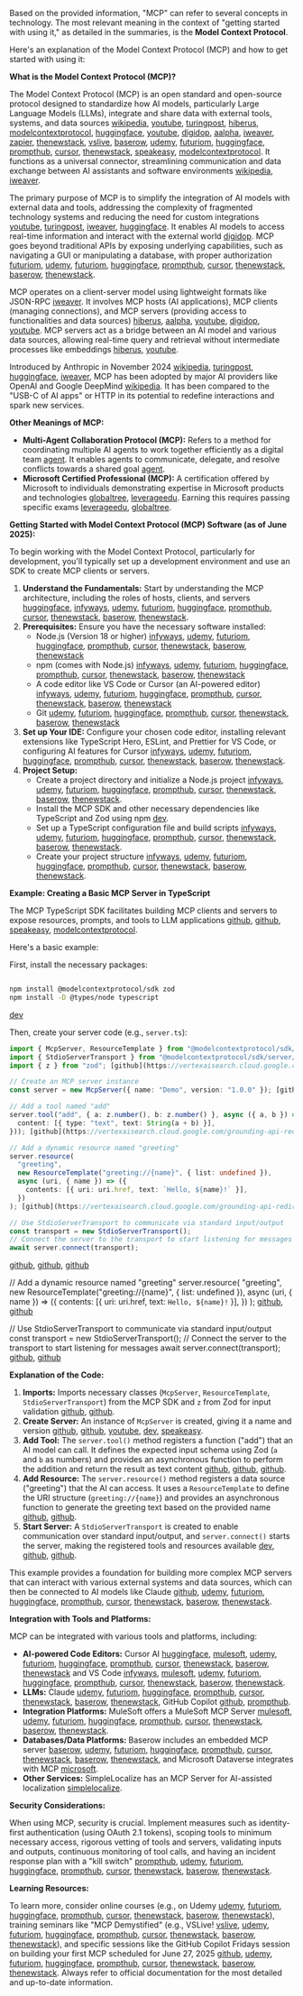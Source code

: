 Based on the provided information, "MCP" can refer to several concepts in technology. The most relevant meaning in the context of "getting started with using it," as detailed in the summaries, is the **Model Context Protocol**.

Here's an explanation of the Model Context Protocol (MCP) and how to get started with using it:

**What is the Model Context Protocol (MCP)?**

The Model Context Protocol (MCP) is an open standard and open-source protocol designed to standardize how AI models, particularly Large Language Models (LLMs), integrate and share data with external tools, systems, and data sources [wikipedia](https://vertexaisearch.cloud.google.com/grounding-api-redirect/AbF9wXFwjePtad3_F-cFMFgiEtFE3sAMxUN-pdp1DQDc77c1q_O5yavqweMpmQ4GJotihkcl3F3hJbBIqn6UEclx2o_ca5PtNwXZNFtRAfyPwr-zdHXda6XqyH5Ppijg0), [youtube](https://vertexaisearch.cloud.google.com/grounding-api-redirect/AbF9wXGnznBNsP1i-j78ZUVd6KLOSiJwSCtWX4yowx84dQ6kj1k2s2oVdbeGJwFeADMwfleSL1og2M3kbBQGc9EdBOZPAlPcYqjp1a1WnbtfBsuJfAizVVqu7zVmcq5CcY8mpzLUVA3gFhI=), [turingpost](https://vertexaisearch.cloud.google.com/grounding-api-redirect/AbF9wXFwjePtad3_F-cFMFgiEtFE3sAMxUN-pdp1DQDc77c1q_O5yavqweMpmQ4GJotihkcl3F3hJbBIqn6UEclx2o_ca5PtNwXZNFtRAfyPwr-zdHXda6XqyH5Ppijg), [hiberus](https://vertexaisearch.cloud.google.com/grounding-api-redirect/AbF9wXEykF2i5ElXfZ66pmiK7yboF1rKzoI-15kSH2aS4poMPl4aB2h8koAwHOrar92Krp3lBxJdr13ybvFvbWaw0vZS7R-J8vebaUg9yrlWB0s81bGI6Im4fgkAuTczlXUDwBwSKeHePekv9rxCIdxtaSPsrN-5lWGSF5GLCgkJEzoFa48pjkWEmPjJiP2Lhw==), [modelcontextprotocol](https://vertexaisearch.cloud.google.com/grounding-api-redirect/AbF9wXEq2slRvrNfJj-MynGv1jw0t4ffynkwTkXdtR0-ljECWnuvT7R7r58JxdQ9PnWyHTTPz3T6Y4WE7uQgBkaGElGGY4gqsJPbeAp6NIiiZOFHDAnvFVxx3c1ZIk9rkJexIRZ4LMk0qeHe), [huggingface](https://vertexaisearch.cloud.google.com/grounding-api-redirect/AbF9wXGgrOVu0-RnnqrWEiILrPdUD1rTP7j8292GSDm-grhEnBQN7JyCA8MA5_EJgFKA5N5OZcFfPc2BmR4IAY9oYfyiPg4NZyNQul536IiPAXVrhM2ZpU3kUyrsxvTf4wHtDRcvGho=), [youtube](https://vertexaisearch.cloud.google.com/grounding-api-redirect/AbF9wXHjaNuOrCWlUtRWL7zNYHjwcdV56FX2ZukxKeW4Oj1mXrgM-kCGjmc8silGZhagnawEVQ6162QrxJyLSrsn-85Idih33ernKLUyANO5d67gggu5Zw4JHuNzZdMIQl6TwNmrpnT2fLU=), [digidop](https://vertexaisearch.cloud.google.com/grounding-api-redirect/AbF9wXGWJeoNpbf2Z86fsE6RTdr5jEitqEQzpNTLvLmOER-c4zSBYZLwwRadlzrjlkyXLOlLcM8vSG1d0c_L_tBnakBlHiVAWxSOFpqrqjri4ut6ohKiYGo0gODju6prAOLXO-Fsv52KUGO1ZPg=), [aalpha](https://vertexaisearch.cloud.google.com/grounding-api-redirect/AbF9wXGtXBcbi7ZmgRiqCSOhVNSkusL5AuOvQMXywWysu2T7hPItmCBXIu0NHtCgiAhlP9vhBNEBmM-_YepesTG4Qy9oHX4RHoimEpQ1dZ_HK5NYyDy7PlTSVFijt2WcajFy9EgT96rriiORPuE=), [iweaver](https://vertexaisearch.cloud.google.com/grounding-api-redirect/AbF9wXH2faRHERvH4Cmvj6UerR3Nc1BSOyOZKp4fk_i3QyAuxKttpoPj3pgNHF5G1NOsS6DdnLZKpjyR3GxQb5SNELPg50r8P1Y-_g_oaOHEMgwOLprB8q_eE7fJqejXxI-tk1wRaVPZRY9FenYjvyHeIRERhH0lFi9ZowK92Q3S), [zapier](https://vertexaisearch.cloud.google.com/grounding-api-redirect/AbF9wXESpPMkEGVVtG-a9IbdR2is4i3Qu0KayBJ0ztbCoRWGS2yYxo1_LVJ7jp_yscWhamu_w5FeFZpfXruC5eL_jrwBYekKnAtAOY-aeBGA7oYYdjvIuPzg71c=), [thenewstack](https://vertexaisearch.cloud.google.com/grounding-api-redirect/AbF9wXHnZESe9EAXWUxFk78kgVcDCVASGwTd_4ysJmbaG6CdZR-rECpWe12qXqG-WTrtGC42Ye2EXV-N9NMjmvtyHW85GeFfe_oDA6PYnBLIjk6_7a10Ek0p3QhNiGC_PwIoe0SpRge99NTYZSZ2n1gbcEJkavNXvXQ6P01mkA4axiT91wcmMbLXEoDEO0CApQ==), [vslive](https://vertexaisearch.cloud.google.com/grounding-api-redirect/AbF9wXGjQd6WkOrv9VhRrlmhlX2UR-OayxkEcldn2VGnf08VtTJTWeXxuCxDfMLXe3avmj8PxFLvAoCff40omtN_HNvKxb0i87X7tnLfTsTNJPTID-osUZdTdO7i6qicHx6SiCRXcPRWlqTq6hIEgQ4Sr4J9LP1n3aGKB6SvRH46), [baserow](https://vertexaisearch.cloud.google.com/grounding-api-redirect/AbF9wXGVdytDPPW8k8BUUX2Q-_YCn1IxzuhNLmTzrT1roN6QFCPZYaSi7T7DkNtljbOl4WbiG18E2wYPEJr-oM3PqZNAxJ4hJ98GFcGV_xZugOWWRkXh341ahIXg2FAqLyN75c4pl_XJ_yJ1lwjJzEUv340zCdGpGQ==), [udemy](https://vertexaisearch.cloud.google.com/grounding-api-redirect/AbF9wXHXfj5U6A5ISzXzXe9MdgghYnBv3VwdycM4kdK9sRSeUdDiCfGSTWbG4iJLCxwKsNk1wNFb3XuRWVm88zUd2JaXdVIfI2GrLJ0YkCc3jqA8izNl1lPXtLF3o9evGFE-0RKLZgWjDxymgOSmE-OWZSlr1LE=), [futuriom](https://vertexaisearch.cloud.google.com/grounding-api-redirect/AbF9wXEM4BoZxQbARJZzdr3eUp4m2fOlEnk5_kR-dPJbILophD-NTB9sDntkVKcR7fBVnC-_vgPGYXTVCrbd5AJvZaQQkuuH02hNm98UGzXJgp0psi7V7kd9lnSZoQIwVyUR-J24E4FK9dhlL3nCCiyyx2N_km9PSFpvvt8pRUTWxTtJ5ZQjcL-60SZdAbAt), [huggingface](https://vertexaisearch.google.com/id/1-5), [prompthub](https://vertexaisearch.google.com/id/1-6), [cursor](https://vertexaisearch.google.com/id/1-7), [thenewstack](https://vertexaisearch.google.com/id/1-8), [speakeasy](https://vertexaisearch.google.com/id/2-0), [modelcontextprotocol](https://vertexaisearch.google.com/id/2-1). It functions as a universal connector, streamlining communication and data exchange between AI assistants and software environments [wikipedia](https://vertexaisearch.cloud.google.com/grounding-api-redirect/AbF9wXFwjePtad3_F-cFMFgiEtFE3sAMxUN-pdp1DQDc77c1q_O5yavqweMpmQ4GJotihkcl3F3hJbBIqn6UEclx2o_ca5PtNwXZNFtRAfyPwr-zdHXda6XqyH5Ppijg0), [iweaver](https://vertexaisearch.cloud.google.com/grounding-api-redirect/AbF9wXH2faRHERvH4Cmvj6UerR3Nc1BSOyOZKp4fk_i3QyAuxKttpoPj3pgNHF5G1NOsS6DdnLZKpjyR3GxQb5SNELPg50r8P1Y-_g_oaOHEMgwOLprB8q_eE7fJqejXxI-tk1wRaVPZRY9FenYjvyHeIRERhH0lFi9ZowK92Q3S).

The primary purpose of MCP is to simplify the integration of AI models with external data and tools, addressing the complexity of fragmented technology systems and reducing the need for custom integrations [youtube](https://vertexaisearch.cloud.google.com/grounding-api-redirect/AbF9wXHjaNuOrCWlUtRWL7zNYHjwcdV56FX2ZukxKeW4Oj1mXrgM-kCGjmc8silGZhagnawEVQ6162QrxJyLSrsn-85Idih33ernKLUyANO5d67gggu5Zw4JHuNzZdMIQl6TwNmrpnT2fLU=), [turingpost](https://vertexaisearch.cloud.google.com/grounding-api-redirect/AbF9wXFwjePtad3_F-cFMFgiEtFE3sAMxUN-pdp1DQDc77c1q_O5yavqweMpmQ4GJotihkcl3F3hJbBIqn6UEclx2o_ca5PtNwXZNFtRAfyPwr-zdHXda6XqyH5Ppijg), [iweaver](https://vertexaisearch.cloud.google.com/grounding-api-redirect/AbF9wXH2faRHERvH4Cmvj6UerR3Nc1BSOyOZKp4fk_i3QyAuxKttpoPj3pgNHF5G1NOsS6DdnLZKpjyR3GxQb5SNELPg50r8P1Y-_g_oaOHEMgwOLprB8q_eE7fJqejXxI-tk1wRaVPZRY9FenYjvyHeIRERhH0lFi9ZowK92Q3S), [huggingface](https://vertexaisearch.cloud.google.com/grounding-api-redirect/AbF9wXGgrOVu0-RnnqrWEiILrPdUD1rTP7j8292GSDm-grhEnBQN7JyCA8MA5_EJgFKA5N5OZcFfPc2BmR4IAY9oYfyiPg4NZyNQul536IiPAXVrhM2ZpU3kUyrsxvTf4wHtDRcvGho=). It enables AI models to access real-time information and interact with the external world [digidop](https://vertexaisearch.cloud.google.com/grounding-api-redirect/AbF9wXGWJeoNpbf2Z86fsE6RTdr5jEitqEQzpNTLvLmOER-c4zSBYZLwwRadlzrjlkyXLOlLcM8vSG1d0c_L_tBnakBlHiVAWxSOFpqrqjri4ut6ohKiYGo0gODju6prAOLXO-Fsv52KUGO1ZPg=). MCP goes beyond traditional APIs by exposing underlying capabilities, such as navigating a GUI or manipulating a database, with proper authorization [futuriom](https://vertexaisearch.cloud.google.com/grounding-api-redirect/AbF9wXEM4BoZxQbARJZzdr3eUp4m2fOlEnk5_kR-dPJbILophD-NTB9sDntkVKcR7fBVnC-_vgPGYXTVCrbd5AJvZaQQkuuH02hNm98UGzXJgp0psi7V7kd9lnSZoQIwVyUR-J24E4FK9dhlL3nCCiyyx2N_km9PSFpvvt8pRUTWxTtJ5ZQjcL-60SZdAbAt), [udemy](https://vertexaisearch.google.com/id/1-3), [futuriom](https://vertexaisearch.google.com/id/1-4), [huggingface](https://vertexaisearch.google.com/id/1-5), [prompthub](https://vertexaisearch.google.com/id/1-6), [cursor](https://vertexaisearch.google.com/id/1-7), [thenewstack](https://vertexaisearch.google.com/id/1-8), [baserow](https://vertexaisearch.google.com/id/1-2), [thenewstack](https://vertexaisearch.google.com/id/1-0).

MCP operates on a client-server model using lightweight formats like JSON-RPC [iweaver](https://vertexaisearch.cloud.google.com/grounding-api-redirect/AbF9wXH2faRHERvH4Cmvj6UerR3Nc1BSOyOZKp4fk_i3QyAuxKttpoPj3pgNHF5G1NOsS6DdnLZKpjyR3GxQb5SNELPg50r8P1Y-_g_oaOHEMgwOLprB8q_eE7fJqejXxI-tk1wRaVPZRY9FenYjvyHeIRERhH0lFi9ZowK92Q3S). It involves MCP hosts (AI applications), MCP clients (managing connections), and MCP servers (providing access to functionalities and data sources) [hiberus](https://vertexaisearch.cloud.google.com/grounding-api-redirect/AbF9wXEykF2i5ElXfZ66pmiK7yboF1rKzoI-15kSH2aS4poMPl4aB2h8koAwHOrar92Krp3lBxJdr13ybvFvbWaw0vZS7R-J8vebaUg9yrlWB0s81bGI6Im4fgkAuTczlXUDwBwSKeHePekv9rxCIdxtaSPsrN-5lWGSF5GLCgkJEzoFa48pjkWEmPjJiP2Lhw==), [aalpha](https://vertexaisearch.cloud.google.com/grounding-api-redirect/AbF9wXGtXBcbi7ZmgRiqCSOhVNSkusL5AuOvQMXywWysu2T7hPItmCBXIu0NHtCgiAhlP9vhBNEBmM-_YepesTG4Qy9oHX4RHoimEpQ1dZ_HK5NYyDy7PlTSVFijt2WcajFy9EgT96rriiORPuE=), [youtube](https://vertexaisearch.cloud.google.com/grounding-api-redirect/AbF9wXHjaNuOrCWlUtRWL7zNYHjwcdV56FX2ZukxKeW4Oj1mXrgM-kCGjmc8silGZhagnawEVQ6162QrxJyLSrsn-85Idih33ernKLUyANO5d67gggu5Zw4JHuNzZdMIQl6TwNmrpnT2fLU=), [digidop](https://vertexaisearch.cloud.google.com/grounding-api-redirect/AbF9wXGWJeoNpbf2Z86fsE6RTdr5jEitqEQzpNTLvLmOER-c4zSBYZLwwRadlzrjlkyXLOlLcM8vSG1d0c_L_tBnakBlHiVAWxSOFpqrqjri4ut6ohKiYGo0gODju6prAOLXO-Fsv52KUGO1ZPg=), [youtube](https://vertexaisearch.cloud.google.com/grounding-api-redirect/AbF9wXGnznBNsP1i-j78ZUVd6KLOSiJwSCtWX4yowx84dQ6kj1k2s2oVdbeGJwFeADMwfleSL1og2M3kbBQGc9EdBOZPAlPcYqjp1a1WnbtfBsuJfAizVVqu7zVmcq5CcY8mpzLUVA3gFhI=). MCP servers act as a bridge between an AI model and various data sources, allowing real-time query and retrieval without intermediate processes like embeddings [hiberus](https://vertexaisearch.cloud.google.com/grounding-api-redirect/AbF9wXEykF2i5ElXfZ66pmiK7yboF1rKzoI-15kSH2aS4poMPl4aB2h8koAwHOrar92Krp3lBxJdr13ybvFvbWaw0vZS7R-J8vebaUg9yrlWB0s81bGI6Im4fgkAuTczlXUDwBwSKeHePekv9rxCIdxtaSPsrN-5lWGSF5GLCgkJEzoFa48pjkWEmPjJiP2Lhw==), [youtube](https://vertexaisearch.cloud.google.com/grounding-api-redirect/AbF9wXHjaNuOrCWlUtRWL7zNYHjwcdV56FX2ZukxKeW4Oj1mXrgM-kCGjmc8silGZhagnawEVQ6162QrxJyLSrsn-85Idih33ernKLUyANO5d67gggu5Zw4JHuNzZdMIQl6TwNmrpnT2fLU=).

Introduced by Anthropic in November 2024 [wikipedia](https://vertexaisearch.cloud.google.com/grounding-api-redirect/AbF9wXFwjePtad3_F-cFMFgiEtFE3sAMxUN-pdp1DQDc77c1q_O5yavqweMpmQ4GJotihkcl3F3hJbBIqn6UEclx2o_ca5PtNwXZNFtRAfyPwr-zdHXda6XqyH5Ppijg0), [turingpost](https://vertexaisearch.cloud.google.com/grounding-api-redirect/AbF9wXFwjePtad3_F-cFMFgiEtFE3sAMxUN-pdp1DQDc77c1q_O5yavqweMpmQ4GJotihkcl3F3hJbBIqn6UEclx2o_ca5PtNwXZNFtRAfyPwr-zdHXda6XqyH5Ppijg), [huggingface](https://vertexaisearch.cloud.google.com/grounding-api-redirect/AbF9wXGgrOVu0-RnnqrWEiILrPdUD1rTP7j8292GSDm-grhEnBQN7JyCA8MA5_EJgFKA5N5OZcFfPc2BmR4IAY9oYfyiPg4NZyNQul536IiPAXVrhM2ZpU3kUyrsxvTf4wHtDRcvGho=), [iweaver](https://vertexaisearch.cloud.google.com/grounding-api-redirect/AbF9wXH2faRHERvH4Cmvj6UerR3Nc1BSOyOZKp4fk_i3QyAuxKttpoPj3pgNHF5G1NOsS6DdnLZKpjyR3GxQb5SNELPg50r8P1Y-_g_oaOHEMgwOLprB8q_eE7fJqejXxI-tk1wRaVPZRY9FenYjvyHeIRERhH0lFi9ZowK92Q3S), MCP has been adopted by major AI providers like OpenAI and Google DeepMind [wikipedia](https://vertexaisearch.cloud.google.com/grounding-api-redirect/AbF9wXFwjePtad3_F-cFMFgiEtFE3sAMxUN-pdp1DQDc77c1q_O5yavqweMpmQ4GJotihkcl3F3hJbBIqn6UEclx2o_ca5PtNwXZNFtRAfyPwr-zdHXda6XqyH5Ppijg0). It has been compared to the "USB-C of AI apps" or HTTP in its potential to redefine interactions and spark new services.

**Other Meanings of MCP:**

*   **Multi-Agent Collaboration Protocol (MCP):** Refers to a method for coordinating multiple AI agents to work together efficiently as a digital team [agent](https://vertexaisearch.cloud.google.com/grounding-api-redirect/AbF9wXFwjePtad3_F-cFMFgiEtFE3sAMxUN-pdp1DQDc77c1q_O5yavqweMpmQ4GJotihkcl3F3hJbBIqn6UEclx2o_ca5PtNwXZNFtRAfyPwr-zdHXda6XqyH5Ppijg2). It enables agents to communicate, delegate, and resolve conflicts towards a shared goal [agent](https://vertexaisearch.cloud.google.com/grounding-api-redirect/AbF9wXFwjePtad3_F-cFMFgiEtFE3sAMxUN-pdp1DQDc77c1q_O5yavqweMpmQ4GJotihkcl3F3hJbBIqn6UEclx2o_ca5PtNwXZNFtRAfyPwr-zdHXda6XqyH5Ppijg2).
*   **Microsoft Certified Professional (MCP):** A certification offered by Microsoft to individuals demonstrating expertise in Microsoft products and technologies [globaltree](https://vertexaisearch.cloud.google.com/grounding-api-redirect/AbF9wXFwjePtad3_F-cFMFgiEtFE3sAMxUN-pdp1DQDc77c1q_O5yavqweMpmQ4GJotihkcl3F3hJbBIqn6UEclx2o_ca5PtNwXZNFtRAfyPwr-zdHXda6XqyH5Ppijg1), [leverageedu](https://vertexaisearch.cloud.google.com/grounding-api-redirect/AbF9wXFwjePtad3_F-cFMFgiEtFE3sAMxUN-pdp1DQDc77c1q_O5yavqweMpmQ4GJotihkcl3F3hJbBIqn6UEclx2o_ca5PtNwXZNFtRAfyPwr-zdHXda6XqyH5Ppijg3). Earning this requires passing specific exams [leverageedu](https://vertexaisearch.cloud.google.com/grounding-api-redirect/AbF9wXFwjePtad3_F-cFMFgiEtFE3sAMxUN-pdp1DQDc77c1q_O5yavqweMpmQ4GJotihkcl3F3hJbBIqn6UEclx2o_ca5PtNwXZNFtRAfyPwr-zdHXda6XqyH5Ppijg3), [globaltree](https://vertexaisearch.cloud.google.com/grounding-api-redirect/AbF9wXFwjePtad3_F-cFMFgiEtFE3sAMxUN-pdp1DQDc77c1q_O5yavqweMpmQ4GJotihkcl3F3hJbBIqn6UEclx2o_ca5PtNwXZNFtRAfyPwr-zdHXda6XqyH5Ppijg1).

**Getting Started with Model Context Protocol (MCP) Software (as of June 2025):**

To begin working with the Model Context Protocol, particularly for development, you'll typically set up a development environment and use an SDK to create MCP clients or servers.

1.  **Understand the Fundamentals:** Start by understanding the MCP architecture, including the roles of hosts, clients, and servers [huggingface](https://vertexaisearch.google.com/id/1-5), [infyways](https://vertexaisearch.google.com/id/1-9), [udemy](https://vertexaisearch.google.com/id/1-3), [futuriom](https://vertexaisearch.google.com/id/1-4), [huggingface](https://vertexaisearch.google.com/id/1-5), [prompthub](https://vertexaisearch.google.com/id/1-6), [cursor](https://vertexaisearch.google.com/id/1-7), [thenewstack](https://vertexaisearch.google.com/id/1-8), [baserow](https://vertexaisearch.google.com/id/1-2), [thenewstack](https://vertexaisearch.google.com/id/1-0).
2.  **Prerequisites:** Ensure you have the necessary software installed:
    *   Node.js (Version 18 or higher) [infyways](https://vertexaisearch.google.com/id/1-9), [udemy](https://vertexaisearch.google.com/id/1-3), [futuriom](https://vertexaisearch.google.com/id/1-4), [huggingface](https://vertexaisearch.google.com/id/1-5), [prompthub](https://vertexaisearch.google.com/id/1-6), [cursor](https://vertexaisearch.google.com/id/1-7), [thenewstack](https://vertexaisearch.google.com/id/1-8), [baserow](https://vertexaisearch.google.com/id/1-2), [thenewstack](https://vertexaisearch.google.com/id/1-0)
    *   npm (comes with Node.js) [infyways](https://vertexaisearch.google.com/id/1-9), [udemy](https://vertexaisearch.google.com/id/1-3), [futuriom](https://vertexaisearch.google.com/id/1-4), [huggingface](https://vertexaisearch.google.com/id/1-5), [prompthub](https://vertexaisearch.google.com/id/1-6), [cursor](https://vertexaisearch.google.com/id/1-7), [thenewstack](https://vertexaisearch.google.com/id/1-8), [baserow](https://vertexaisearch.google.com/id/1-2), [thenewstack](https://vertexaisearch.google.com/id/1-0)
    *   A code editor like VS Code or Cursor (an AI-powered editor) [infyways](https://vertexaisearch.google.com/id/1-9), [udemy](https://vertexaisearch.google.com/id/1-3), [futuriom](https://vertexaisearch.google.com/id/1-4), [huggingface](https://vertexaisearch.google.com/id/1-5), [prompthub](https://vertexaisearch.google.com/id/1-6), [cursor](https://vertexaisearch.google.com/id/1-7), [thenewstack](https://vertexaisearch.google.com/id/1-8), [baserow](https://vertexaisearch.google.com/id/1-2), [thenewstack](https://vertexaisearch.google.com/id/1-0)
    *   Git [udemy](https://vertexaisearch.google.com/id/1-3), [futuriom](https://vertexaisearch.google.com/id/1-4), [huggingface](https://vertexaisearch.google.com/id/1-5), [prompthub](https://vertexaisearch.google.com/id/1-6), [cursor](https://vertexaisearch.google.com/id/1-7), [thenewstack](https://vertexaisearch.google.com/id/1-8), [baserow](https://vertexaisearch.google.com/id/1-2), [thenewstack](https://vertexaisearch.google.com/id/1-0)
3.  **Set up Your IDE:** Configure your chosen code editor, installing relevant extensions like TypeScript Hero, ESLint, and Prettier for VS Code, or configuring AI features for Cursor [infyways](https://vertexaisearch.google.com/id/1-9), [udemy](https://vertexaisearch.google.com/id/1-3), [futuriom](https://vertexaisearch.google.com/id/1-4), [huggingface](https://vertexaisearch.google.com/id/1-5), [prompthub](https://vertexaisearch.google.com/id/1-6), [cursor](https://vertexaisearch.google.com/id/1-7), [thenewstack](https://vertexaisearch.google.com/id/1-8), [baserow](https://vertexaisearch.google.com/id/1-2), [thenewstack](https://vertexaisearch.google.com/id/1-0).
4.  **Project Setup:**
    *   Create a project directory and initialize a Node.js project [infyways](https://vertexaisearch.google.com/id/1-9), [udemy](https://vertexaisearch.google.com/id/1-3), [futuriom](https://vertexaisearch.google.com/id/1-4), [huggingface](https://vertexaisearch.google.com/id/1-5), [prompthub](https://vertexaisearch.google.com/id/1-6), [cursor](https://vertexaisearch.google.com/id/1-7), [thenewstack](https://vertexaisearch.google.com/id/1-8), [baserow](https://vertexaisearch.google.com/id/1-2), [thenewstack](https://vertexaisearch.google.com/id/1-0).
    *   Install the MCP SDK and other necessary dependencies like TypeScript and Zod using npm [dev](https://vertexaisearch.google.com/id/2-5).
    *   Set up a TypeScript configuration file and build scripts [infyways](https://vertexaisearch.google.com/id/1-9), [udemy](https://vertexaisearch.google.com/id/1-3), [futuriom](https://vertexaisearch.google.com/id/1-4), [huggingface](https://vertexaisearch.google.com/id/1-5), [prompthub](https://vertexaisearch.google.com/id/1-6), [cursor](https://vertexaisearch.google.com/id/1-7), [thenewstack](https://vertexaisearch.google.com/id/1-8), [baserow](https://vertexaisearch.google.com/id/1-2), [thenewstack](https://vertexaisearch.google.com/id/1-0).
    *   Create your project structure [infyways](https://vertexaisearch.google.com/id/1-9), [udemy](https://vertexaisearch.google.com/id/1-3), [futuriom](https://vertexaisearch.google.com/id/1-4), [huggingface](https://vertexaisearch.google.com/id/1-5), [prompthub](https://vertexaisearch.google.com/id/1-6), [cursor](https://vertexaisearch.google.com/id/1-7), [thenewstack](https://vertexaisearch.google.com/id/1-8), [baserow](https://vertexaisearch.google.com/id/1-2), [thenewstack](https://vertexaisearch.google.com/id/1-0).

**Example: Creating a Basic MCP Server in TypeScript**

The MCP TypeScript SDK facilitates building MCP clients and servers to expose resources, prompts, and tools to LLM applications [github](https://vertexaisearch.cloud.google.com/grounding-api-redirect/AbF9wXGisU06yGW6OiJR5aAMFrbm7nUU5WgSzGJ1qBmuBOeyv7YthGMRosBKOpVd-wNwbxmoPTgDRjNw282VCujxI3PD0P3Sk7-dYpuE3PZgBDA1LVQ07W-VKKeFo4cM-TH2WqeAsRB22tcdIg==), [github](https://vertexaisearch.cloud.google.com/grounding-api-redirect/AbF9wXFAjHg8ZuVUOTdXIweYPPy_z1elHOk52lMQuBRoUQ6Jymn0iBip3DvXbBzOuMBRDcGXetewLtu1_7K3e3A7-klMBkvceqCcadRNjOvkyflcQHd8Okz1dUBAJ9pjQ8bd4iYAuWkTwQeYBAYv2LLzB5Ef), [speakeasy](https://vertexaisearch.cloud.google.com/grounding-api-redirect/AbF9wXH9aM2t1b0KgZjGacdFX39uS4-1YvFgTiFEkME132F6O8cYGfweG_vq-w4putAtU_Z5lib6wzJu48DbpsvcraB0MM_CYmuSLlC216JxkyftNvcuOEFhIE4Xwq4uLKUOO-3CHAG0XU43tA60Mr2AVbI1X8LJdFftYQ==), [modelcontextprotocol](https://vertexaisearch.cloud.google.com/grounding-api-redirect/AbF9wXHOFD_AjSMvKpa1NWNZ7FSLpje94jzczS_kVo5D41fwoeOW6jT53BZ8IWOoA77O_QUpeBurXPTZZBQ88_wlzZSIjbRBN4Bd_dkoz6znr3REDikXg8yWN8CoEMQEk6sXIj9hX_NiCYCvYvovsUImx-9A8dU=).

Here's a basic example:

First, install the necessary packages:
```bash

npm install @modelcontextprotocol/sdk zod
npm install -D @types/node typescript
```
[dev](https://vertexaisearch.cloud.google.com/grounding-api-redirect/AbF9wXFcQo2v32kHUn1lLFe51wg_WMkypxFEDQxCKS78tdx_yvI98GNMKNyrGQ2JQxcLCptSHbhMaMTvXaHSQxj7GfOmVLU1FYjI99YSwEDlhR0_DQNKVX1sr05BuEAigyGPdzrJiB8rkbZgbnv3rUhf3J4qx8rpWa-wQQSxCZ7OmzIJUc7V_Q==)

Then, create your server code (e.g., `server.ts`):
```typescript
import { McpServer, ResourceTemplate } from "@modelcontextprotocol/sdk/server/mcp.js";
import { StdioServerTransport } from "@modelcontextprotocol/sdk/server/stdio.js";
import { z } from "zod"; [github](https://vertexaisearch.cloud.google.com/grounding-api-redirect/AbF9wXFAjHg8ZuVUOTdXIweYPPy_z1elHOk52lMQuBRoUQ6Jymn0iBip3DvXbBzOuMBRDcGXetewLtu1_7K3e3A7-klMBkvceqCcadRNjOvkyflcQHd8Okz1dUBAJ9pjQ8bd4iYAuWkTwQeYBAYv2LLzB5Ef), [github](https://vertexaisearch.cloud.google.com/grounding-api-redirect/AbF9wXGisU06yGW6OiJR5aAMFrbm7nUU5WgSzGJ1qBmuBOeyv7YthGMRosBKOpVd-wNwbxmoPTgDRjNw282VCujxI3PD0P3Sk7-dYpuE3PZgBDA1LVQ07W-VKKeFo4cM-TH2WqeAsRB22tcdIg==)

// Create an MCP server instance
const server = new McpServer({ name: "Demo", version: "1.0.0" }); [github](https://vertexaisearch.cloud.google.com/grounding-api-redirect/AbF9wXFAjHg8ZuVUOTdXIweYPPy_z1elHOk52lMQuBRoUQ6Jymn0iBip3DvXbBzOuMBRDcGXetewLtu1_7K3e3A7-klMBkvceqCcadRNjOvkyflcQHd8Okz1dUBAJ9pjQ8bd4iYAuWkTwQeYBAYv2LLzB5Ef), [github](https://vertexaisearch.cloud.google.com/grounding-api-redirect/AbF9wXGisU06yGW6OiJR5aAMFrbm7nUU5WgSzGJ1qBmuBOeyv7YthGMRosBKOpVd-wNwbxmoPTgDRjNw282VCujxI3PD0P3Sk7-dYpuE3PZgBDA1LVQ07W-VKKeFo4cM-TH2WqeAsRB22tcdIg==)

// Add a tool named "add"
server.tool("add", { a: z.number(), b: z.number() }, async ({ a, b }) => ({
  content: [{ type: "text", text: String(a + b) }],
})); [github](https://vertexaisearch.cloud.google.com/grounding-api-redirect/AbF9wXFAjHg8ZuVUOTdXIweYPPy_z1elHOk52lMQuBRoUQ6Jymn0iBip3DvXbBzOuMBRDcGXetewLtu1_7K3e3A7-klMBkvceqCcadRNjOvkyflcQHd8Okz1dUBAJ9pjQ8bd4iYAuWkTwQeYBAYv2LLzB5Ef), [github](https://vertexaisearch.cloud.google.com/grounding-api-redirect/AbF9wXGisU06yGW6OiJR5aAMFrbm7nUU5WgSzGJ1qBmuBOeyv7YthGMRosBKOpVd-wNwbxmoPTgDRjNw282VCujxI3PD0P3Sk7-dYpuE3PZgBDA1LVQ07W-VKKeFo4cM-TH2WqeAsRB22tcdIg==), [github](https://vertexaisearch.cloud.google.com/grounding-api-redirect/AbF9wXH-9oT3eaL3rUpD_9rhioCWgpKgCPzYRM5YZ_rYnO-hlGBLTuf6aTIE19bIAdGyuMV3-xesEQMrZ3aEdajs2qO8OMeMZrFSDS5nWJtw9YEowKkZpePaf-tJ7vVWf8E=)

// Add a dynamic resource named "greeting"
server.resource(
  "greeting",
  new ResourceTemplate("greeting://{name}", { list: undefined }),
  async (uri, { name }) => ({
    contents: [{ uri: uri.href, text: `Hello, ${name}!` }],
  })
); [github](https://vertexaisearch.cloud.google.com/grounding-api-redirect/AbF9wXFAjHg8ZuVUOTdXIweYPPy_z1elHOk52lMQuBRoUQ6Jymn0iBip3DvXbBzOuMBRDcGXetewLtu1_7K3e3A7-klMBkvceqCcadRNjOvkyflcQHd8Okz1dUBAJ9pjQ8bd4iYAuWkTwQeYBAYv2LLzB5Ef), [github](https://vertexaisearch.cloud.google.com/grounding-api-redirect/AbF9wXGisU06yGW6OiJR5aAMFrbm7nUU5WgSzGJ1qBmuBOeyv7YthGMRosBKOpVd-wNwbxmoPTgDRjNw282VCujxI3PD0P3Sk7-dYpuE3PZgBDA1LVQ07W-VKKeFo4cM-TH2WqeAsRB22tcdIg==)

// Use StdioServerTransport to communicate via standard input/output
const transport = new StdioServerTransport();
// Connect the server to the transport to start listening for messages
await server.connect(transport);
```

 [github](https://vertexaisearch.cloud.google.com/grounding-api-redirect/AbF9wXFAjHg8ZuVUOTdXIweYPPy_z1elHOk52lMQuBRoUQ6Jymn0iBip3DvXbBzOuMBRDcGXetewLtu1_7K3e3A7-klMBkvceqCcadRNjOvkyflcQHd8Okz1dUBAJ9pjQ8bd4iYAuWkTwQeYBAYv2LLzB5Ef), [github](https://vertexaisearch.cloud.google.com/grounding-api-redirect/AbF9wXGisU06yGW6OiJR5aAMFrbm7nUU5WgSzGJ1qBmuBOeyv7YthGMRosBKOpVd-wNwbxmoPTgDRjNw282VCujxI3PD0P3Sk7-dYpuE3PZgBDA1LVQ07W-VKKeFo4cM-TH2WqeAsRB22tcdIg==), [github](https://vertexaisearch.cloud.google.com/grounding-api-redirect/AbF9wXH-9oT3eaL3rUpD_9rhioCWgpKgCPzYRM5YZ_rYnO-hlGBLTuf6aTIE19bIAdGyuMV3-xesEQMrZ3aEdajs2qO8OMeMZrFSDS5nWJtw9YEowKkZpePaf-tJ7vVWf8E=)

// Add a dynamic resource named "greeting"
server.resource(
  "greeting",
  new ResourceTemplate("greeting://{name}", { list: undefined }),
  async (uri, { name }) => ({
    contents: [{ uri: uri.href, text: `Hello, ${name}!` }],
  })
); [github](https://vertexaisearch.cloud.google.com/grounding-api-redirect/AbF9wXFAjHg8ZuVUOTdXIweYPPy_z1elHOk52lMQuBRoUQ6Jymn0iBip3DvXbBzOuMBRDcGXetewLtu1_7K3e3A7-klMBkvceqCcadRNjOvkyflcQHd8Okz1dUBAJ9pjQ8bd4iYAuWkTwQeYBAYv2LLzB5Ef), [github](https://vertexaisearch.cloud.google.com/grounding-api-redirect/AbF9wXGisU06yGW6OiJR5aAMFrbm7nUU5WgSzGJ1qBmuBOeyv7YthGMRosBKOpVd-wNwbxmoPTgDRjNw282VCujxI3PD0P3Sk7-dYpuE3PZgBDA1LVQ07W-VKKeFo4cM-TH2WqeAsRB22tcdIg==)

// Use StdioServerTransport to communicate via standard input/output
const transport = new StdioServerTransport();
// Connect the server to the transport to start listening for messages
await server.connect(transport);
[github](https://vertexaisearch.cloud.google.com/grounding-api-redirect/AbF9wXFAjHg8ZuVUOTdXIweYPPy_z1elHOk52lMQuBRoUQ6Jymn0iBip3DvXbBzOuMBRDcGXetewLtu1_7K3e3A7-klMBkvceqCcadRNjOvkyflcQHd8Okz1dUBAJ9pjQ8bd4iYAuWkTwQeYBAYv2LLzB5Ef), [github](https://vertexaisearch.cloud.google.com/grounding-api-redirect/AbF9wXGisU06yGW6OiJR5aAMFrbm7nUU5WgSzGJ1qBmuBOeyv7YthGMRosBKOpVd-wNwbxmoPTgDRjNw282VCujxI3PD0P3Sk7-dYpuE3PZgBDA1LVQ07W-VKKeFo4cM-TH2WqeAsRB22tcdIg==)

**Explanation of the Code:**

1.  **Imports:** Imports necessary classes (`McpServer`, `ResourceTemplate`, `StdioServerTransport`) from the MCP SDK and `z` from Zod for input validation [github](https://vertexaisearch.cloud.google.com/grounding-api-redirect/AbF9wXFAjHg8ZuVUOTdXIweYPPy_z1elHOk52lMQuBRoUQ6Jymn0iBip3DvXbBzOuMBRDcGXetewLtu1_7K3e3A7-klMBkvceqCcadRNjOvkyflcQHd8Okz1dUBAJ9pjQ8bd4iYAuWkTwQeYBAYv2LLzB5Ef), [github](https://vertexaisearch.cloud.google.com/grounding-api-redirect/AbF9wXGisU06yGW6OiJR5aAMFrbm7nUU5WgSzGJ1qBmuBOeyv7YthGMRosBKOpVd-wNwbxmoPTgDRjNw282VCujxI3PD0P3Sk7-dYpuE3PZgBDA1LVQ07W-VKKeFo4cM-TH2WqeAsRB22tcdIg==).
2.  **Create Server:** An instance of `McpServer` is created, giving it a name and version [github](https://vertexaisearch.cloud.google.com/grounding-api-redirect/AbF9wXFAjHg8ZuVUOTdXIweYPPy_z1elHOk52lMQuBRoUQ6Jymn0iBip3DvXbBzOuMBRDcGXetewLtu1_7K3e3A7-klMBkvceqCcadRNjOvkyflcQHd8Okz1dUBAJ9pjQ8bd4iYAuWkTwQeYBAYv2LLzB5Ef), [github](https://vertexaisearch.cloud.google.com/grounding-api-redirect/AbF9wXGisU06yGW6OiJR5aAMFrbm7nUU5WgSzGJ1qBmuBOeyv7YthGMRosBKOpVd-wNwbxmoPTgDRjNw282VCujxI3PD0P3Sk7-dYpuE3PZgBDA1LVQ07W-VKKeFo4cM-TH2WqeAsRB22tcdIg==), [youtube](https://vertexaisearch.cloud.google.com/grounding-api-redirect/AbF9wXEXosAc3yy-SEvdX0n2bjAqIa6toh_CjbTrTwPAkSKcMProZhatolA2hQQS9SVKf0M0ZgWJO5IeLjvN868z_1Z-ey6F2VERRDDkNCpbYU83gHYjHeZAScSB55uN1P_TpKJVX52HlQ==), [dev](https://vertexaisearch.cloud.google.com/grounding-api-redirect/AbF9wXFPb6_y0MLPCFZeatJOHn0DiAM1NrbTKbHNrYVEJevNwtwrWOdqEgulZtS5dpKO21AAY4yc_3KEFIS8AFFQFpRpY_TjwaOMWODkJC6LxuT4ptK_17UkHh7501XwMD6bVE7J-HaezXajREoI12kHQOq4xM_2JpLxTNenTVJhs7TLSk1dmiwXhKTlWdXZp5WLu8hE3o27jfqddEr22KkMtb_3), [speakeasy](https://vertexaisearch.cloud.google.com/grounding-api-redirect/AbF9wXH9aM2t1b0KgZjGacdFX39uS4-1YvFgTiFEkME132F6O8cYGfweG_vq-w4putAtU_Z5lib6wzJu48DbpsvcraB0MM_CYmuSLlC216JxkyftNvcuOEFhIE4Xwq4uLKUOO-3CHAG0XU43tA60Mr2AVbI1X8LJdFftYQ==).
3.  **Add Tool:** The `server.tool()` method registers a function ("add") that an AI model can call. It defines the expected input schema using Zod (`a` and `b` as numbers) and provides an asynchronous function to perform the addition and return the result as text content [github](https://vertexaisearch.cloud.google.com/grounding-api-redirect/AbF9wXGisU06yGW6OiJR5aAMFrbm7nUU5WgSzGJ1qBmuBOeyv7YthGMRosBKOpVd-wNwbxmoPTgDRjNw282VCujxI3PD0P3Sk7-dYpuE3PZgBDA1LVQ07W-VKKeFo4cM-TH2WqeAsRB22tcdIg==), [github](https://vertexaisearch.cloud.google.com/grounding-api-redirect/AbF9wXFAjHg8ZuVUOTdXIweYPPy_z1elHOk52lMQuBRoUQ6Jymn0iBip3DvXbBzOuMBRDcGXetewLtu1_7K3e3A7-klMBkvceqCcadRNjOvkyflcQHd8Okz1dUBAJ9pjQ8bd4iYAuWkTwQeYBAYv2LLzB5Ef), [github](https://vertexaisearch.cloud.google.com/grounding-api-redirect/AbF9wXH-9oT3eaL3rUpD_9rhioCWgpKgCPzYRM5YZ_rYnO-hlGBLTuf6aTIE19bIAdGyuMV3-xesEQMrZ3aEdajs2qO8OMeMZrFSDS5nWJtw9YEowKkZpePaf-tJ7vVWf8E=).
4.  **Add Resource:** The `server.resource()` method registers a data source ("greeting") that the AI can access. It uses a `ResourceTemplate` to define the URI structure (`greeting://{name}`) and provides an asynchronous function to generate the greeting text based on the provided name [github](https://vertexaisearch.cloud.google.com/grounding-api-redirect/AbF9wXGisU06yGW6OiJR5aAMFrbm7nUU5WgSzGJ1qBmuBOeyv7YthGMRosBKOpVd-wNwbxmoPTgDRjNw282VCujxI3PD0P3Sk7-dYpuE3PZgBDA1LVQ07W-VKKeFo4cM-TH2WqeAsRB22tcdIg==), [github](https://vertexaisearch.cloud.google.com/grounding-api-redirect/AbF9wXFAjHg8ZuVUOTdXIweYPPy_z1elHOk52lMQuBRoUQ6Jymn0iBip3DvXbBzOuMBRDcGXetewLtu1_7K3e3A7-klMBkvceqCcadRNjOvkyflcQHd8Okz1dUBAJ9pjQ8bd4iYAuWkTwQeYBAYv2LLzB5Ef).
5.  **Start Server:** A `StdioServerTransport` is created to enable communication over standard input/output, and `server.connect()` starts the server, making the registered tools and resources available [dev](https://vertexaisearch.cloud.google.com/grounding-api-redirect/AbF9wXFcQo2v32kHUn1lLFe51wg_WMkypxFEDQxCKS78tdx_yvI98GNMKNyrGQ2JQxcLCptSHbhMaMTvXaHSQxj7GfOmVLU1FYjI99YSwEDlhR0_DQNKVX1sr05BuEAigyGPdzrJiB8rkbZgbnv3rUhf3J4qx8rpWa-wQQSxCZ7OmzIJUc7V_Q==), [github](https://vertexaisearch.cloud.google.com/grounding-api-redirect/AbF9wXGisU06yGW6OiJR5aAMFrbm7nUU5WgSzGJ1qBmuBOeyv7YthGMRosBKOpVd-wNwbxmoPTgDRjNw282VCujxI3PD0P3Sk7-dYpuE3PZgBDA1LVQ07W-VKKeFo4cM-TH2WqeAsRB22tcdIg==), [github](https://vertexaisearch.cloud.google.com/grounding-api-redirect/AbF9wXFAjHg8ZuVUOTdXIweYPPy_z1elHOk52lMQuBRoUQ6Jymn0iBip3DvXbBzOuMBRDcGXetewLtu1_7K3e3A7-klMBkvceqCcadRNjOvkyflcQHd8Okz1dUBAJ9pjQ8bd4iYAuWkTwQeYBAYv2LLzB5Ef).

This example provides a foundation for building more complex MCP servers that can interact with various external systems and data sources, which can then be connected to AI models like Claude [github](https://vertexaisearch.cloud.google.com/grounding-api-redirect/AbF9wXGisU06yGW6OiJR5aAMFrbm7nUU5WgSzGJ1qBmuBOeyv7YthGMRosBKOpVd-wNwbxmoPTgDRjNw282VCujxI3PD0P3Sk7-dYpuE3PZgBDA1LVQ07W-VKKeFo4cM-TH2WqeAsRB22tcdIg==), [udemy](https://vertexaisearch.google.com/id/1-3), [futuriom](https://vertexaisearch.google.com/id/1-4), [huggingface](https://vertexaisearch.google.com/id/1-5), [prompthub](https://vertexaisearch.google.com/id/1-6), [cursor](https://vertexaisearch.google.com/id/1-7), [thenewstack](https://vertexaisearch.google.com/id/1-8), [baserow](https://vertexaisearch.google.com/id/1-2), [thenewstack](https://vertexaisearch.google.com/id/1-0).

**Integration with Tools and Platforms:**

MCP can be integrated with various tools and platforms, including:

*   **AI-powered Code Editors:** Cursor AI [huggingface](https://vertexaisearch.google.com/id/1-5), [mulesoft](https://vertexaisearch.google.com/id/1-10), [udemy](https://vertexaisearch.google.com/id/1-3), [futuriom](https://vertexaisearch.google.com/id/1-4), [huggingface](https://vertexaisearch.google.com/id/1-5), [prompthub](https://vertexaisearch.google.com/id/1-6), [cursor](https://vertexaisearch.google.com/id/1-7), [thenewstack](https://vertexaisearch.google.com/id/1-8), [baserow](https://vertexaisearch.google.com/id/1-2), [thenewstack](https://vertexaisearch.google.com/id/1-0) and VS Code [infyways](https://vertexaisearch.google.com/id/1-9), [mulesoft](https://vertexaisearch.google.com/id/1-10), [udemy](https://vertexaisearch.google.com/id/1-3), [futuriom](https://vertexaisearch.google.com/id/1-4), [huggingface](https://vertexaisearch.google.com/id/1-5), [prompthub](https://vertexaisearch.google.com/id/1-6), [cursor](https://vertexaisearch.google.com/id/1-7), [thenewstack](https://vertexaisearch.google.com/id/1-8), [baserow](https://vertexaisearch.google.com/id/1-2), [thenewstack](https://vertexaisearch.google.com/id/1-0).
*   **LLMs:** Claude [udemy](https://vertexaisearch.google.com/id/1-3), [futuriom](https://vertexaisearch.google.com/id/1-4), [huggingface](https://vertexaisearch.google.com/id/1-5), [prompthub](https://vertexaisearch.google.com/id/1-6), [cursor](https://vertexaisearch.google.com/id/1-7), [thenewstack](https://vertexaisearch.google.com/id/1-8), [baserow](https://vertexaisearch.google.com/id/1-2), [thenewstack](https://vertexaisearch.google.com/id/1-0), GitHub Copilot [github](https://vertexaisearch.google.com/id/1-13), [prompthub](https://vertexaisearch.google.com/id/1-6).
*   **Integration Platforms:** MuleSoft offers a MuleSoft MCP Server [mulesoft](https://vertexaisearch.cloud.google.com/grounding-api-redirect/AbF9wXGjQd6WkOrv9VhRrlmhlX2UR-OayxkEcldn2VGnf08VtTJTWeXxuCxDfMLXe3avmj8PxFLvAoCff40omtN_HNvKxb0i87X7tnLfTsTNJPTID-osUZdTdO7i6qicHx6SiCRXcPRWlqTq6hIEgQ4Sr4J9LP1n3aGKB6SvRH460), [udemy](https://vertexaisearch.google.com/id/1-3), [futuriom](https://vertexaisearch.google.com/id/1-4), [huggingface](https://vertexaisearch.google.com/id/1-5), [prompthub](https://vertexaisearch.google.com/id/1-6), [cursor](https://vertexaisearch.google.com/id/1-7), [thenewstack](https://vertexaisearch.google.com/id/1-8), [baserow](https://vertexaisearch.google.com/id/1-2), [thenewstack](https://vertexaisearch.google.com/id/1-0).
*   **Databases/Data Platforms:** Baserow includes an embedded MCP server [baserow](https://vertexaisearch.cloud.google.com/grounding-api-redirect/AbF9wXGVdytDPPW8k8BUUX2Q-_YCn1IxzuhNLmTzrT1roN6QFCPZYaSi7T7DkNtljbOl4WbiG18E2wYPEJr-oM3PqZNAxJ4hJ98GFcGV_xZugOWWRkXh341ahIXg2FAqLyN75c4pl_XJ_yJ1lwjJzEUv340zCdGpGQ==), [udemy](https://vertexaisearch.google.com/id/1-3), [futuriom](https://vertexaisearch.google.com/id/1-4), [huggingface](https://vertexaisearch.google.com/id/1-5), [prompthub](https://vertexaisearch.google.com/id/1-6), [cursor](https://vertexaisearch.google.com/id/1-7), [thenewstack](https://vertexaisearch.google.com/id/1-8), [baserow](https://vertexaisearch.google.com/id/1-2), [thenewstack](https://vertexaisearch.google.com/id/1-0), and Microsoft Dataverse integrates with MCP [microsoft](https://vertexaisearch.google.com/id/1-11).
*   **Other Services:** SimpleLocalize has an MCP Server for AI-assisted localization [simplelocalize](https://vertexaisearch.cloud.google.com/grounding-api-redirect/AbF9wXGjQd6WkOrv9VhRrlmhlX2UR-OayxkEcldn2VGnf08VtTJTWeXxuCxDfMLXe3avmj8PxFLvAoCff40omtN_HNvKxb0i87X7tnLfTsTNJPTID-osUZdTdO7i6qicHx6SiCRXcPRWlqTq6hIEgQ4Sr4J9LP1n3aGKB6SvRH462).

**Security Considerations:**

When using MCP, security is crucial. Implement measures such as identity-first authentication (using OAuth 2.1 tokens), scoping tools to minimum necessary access, rigorous vetting of tools and servers, validating inputs and outputs, continuous monitoring of tool calls, and having an incident response plan with a "kill switch" [prompthub](https://vertexaisearch.google.com/id/1-6), [udemy](https://vertexaisearch.google.com/id/1-3), [futuriom](https://vertexaisearch.google.com/id/1-4), [huggingface](https://vertexaisearch.google.com/id/1-5), [prompthub](https://vertexaisearch.google.com/id/1-6), [cursor](https://vertexaisearch.google.com/id/1-7), [thenewstack](https://vertexaisearch.google.com/id/1-8), [baserow](https://vertexaisearch.google.com/id/1-2), [thenewstack](https://vertexaisearch.google.com/id/1-0).

**Learning Resources:**

To learn more, consider online courses (e.g., on Udemy [udemy](https://vertexaisearch.google.com/id/1-3), [futuriom](https://vertexaisearch.google.com/id/1-4), [huggingface](https://vertexaisearch.google.com/id/1-5), [prompthub](https://vertexaisearch.google.com/id/1-6), [cursor](https://vertexaisearch.google.com/id/1-7), [thenewstack](https://vertexaisearch.google.com/id/1-8), [baserow](https://vertexaisearch.google.com/id/1-2), [thenewstack](https://vertexaisearch.google.com/id/1-0)), training seminars like "MCP Demystified" (e.g., VSLive! [vslive](https://vertexaisearch.cloud.google.com/grounding-api-redirect/AbF9wXGjQd6WkOrv9VhRrlmhlX2UR-OayxkEcldn2VGnf08VtTJTWeXxuCxDfMLXe3avmj8PxFLvAoCff40omtN_HNvKxb0i87X7tnLfTsTNJPTID-osUZdTdO7i6qicHx6SiCRXcPRWlqTq6hIEgQ4Sr4J9LP1n3aGKB6SvRH46), [udemy](https://vertexaisearch.google.com/id/1-3), [futuriom](https://vertexaisearch.google.com/id/1-4), [huggingface](https://vertexaisearch.google.com/id/1-5), [prompthub](https://vertexaisearch.google.com/id/1-6), [cursor](https://vertexaisearch.google.com/id/1-7), [thenewstack](https://vertexaisearch.google.com/id/1-8), [baserow](https://vertexaisearch.google.com/id/1-2), [thenewstack](https://vertexaisearch.google.com/id/1-0)), and specific sessions like the GitHub Copilot Fridays session on building your first MCP scheduled for June 27, 2025 [github](https://vertexaisearch.google.com/id/1-13), [udemy](https://vertexaisearch.google.com/id/1-3), [futuriom](https://vertexaisearch.google.com/id/1-4), [huggingface](https://vertexaisearch.google.com/id/1-5), [prompthub](https://vertexaisearch.google.com/id/1-6), [cursor](https://vertexaisearch.google.com/id/1-7), [thenewstack](https://vertexaisearch.google.com/id/1-8), [baserow](https://vertexaisearch.google.com/id/1-2), [thenewstack](https://vertexaisearch.google.google.com/id/1-0). Always refer to official documentation for the most detailed and up-to-date information.